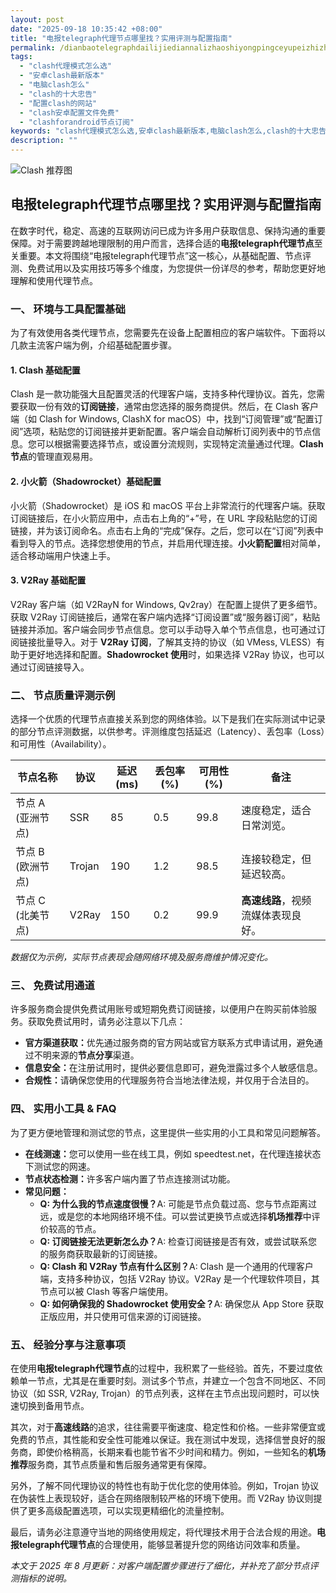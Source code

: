 ```yaml
---
layout: post
date: "2025-09-18 10:35:42 +08:00"
title: "电报telegraph代理节点哪里找？实用评测与配置指南"
permalink: /dianbaotelegraphdailijiediannalizhaoshiyongpingceyupeizhizhinan/
tags:
  - "clash代理模式怎么选"
  - "安卓clash最新版本"
  - "电脑clash怎么"
  - "clash的十大忠告"
  - "配置clash的网站"
  - "clash安卓配置文件免费"
  - "clashforandroid节点订阅"
keywords: "clash代理模式怎么选,安卓clash最新版本,电脑clash怎么,clash的十大忠告,配置clash的网站,clash安卓配置文件免费,clashforandroid节点订阅"
description: ""
---
```


![Clash 推荐图](https://clashjd.github.io/assets/img/小火箭节点推荐.png)

## 电报telegraph代理节点哪里找？实用评测与配置指南


<p>在数字时代，稳定、高速的互联网访问已成为许多用户获取信息、保持沟通的重要保障。对于需要跨越地理限制的用户而言，选择合适的<strong>电报telegraph代理节点</strong>至关重要。本文将围绕“电报telegraph代理节点”这一核心，从基础配置、节点评测、免费试用以及实用技巧等多个维度，为您提供一份详尽的参考，帮助您更好地理解和使用代理节点。</p>

<h3>一、 环境与工具配置基础</h3>

<p>为了有效使用各类代理节点，您需要先在设备上配置相应的客户端软件。下面将以几款主流客户端为例，介绍基础配置步骤。</p>

<h4>1. Clash 基础配置</h4>

<p>Clash 是一款功能强大且配置灵活的代理客户端，支持多种代理协议。首先，您需要获取一份有效的<strong>订阅链接</strong>，通常由您选择的服务商提供。然后，在 Clash 客户端（如 Clash for Windows, ClashX for macOS）中，找到“订阅管理”或“配置订阅”选项，粘贴您的订阅链接并更新配置。客户端会自动解析订阅列表中的节点信息。您可以根据需要选择节点，或设置分流规则，实现特定流量通过代理。<strong>Clash 节点</strong>的管理直观易用。</p>

<h4>2. 小火箭（Shadowrocket）基础配置</h4>

<p>小火箭（Shadowrocket）是 iOS 和 macOS 平台上非常流行的代理客户端。获取订阅链接后，在小火箭应用中，点击右上角的“+”号，在 URL 字段粘贴您的订阅链接，并为该订阅命名。点击右上角的“完成”保存。之后，您可以在“订阅”列表中看到导入的节点。选择您想使用的节点，并启用代理连接。<strong>小火箭配置</strong>相对简单，适合移动端用户快速上手。</p>

<h4>3. V2Ray 基础配置</h4>

<p>V2Ray 客户端（如 V2RayN for Windows, Qv2ray）在配置上提供了更多细节。获取 V2Ray 订阅链接后，通常在客户端内选择“订阅设置”或“服务器订阅”，粘贴链接并添加。客户端会同步节点信息。您可以手动导入单个节点信息，也可通过订阅链接批量导入。对于 <strong>V2Ray 订阅</strong>，了解其支持的协议（如 VMess, VLESS）有助于更好地选择和配置。<strong>Shadowrocket 使用</strong>时，如果选择 V2Ray 协议，也可以通过订阅链接导入。</p>

<h3>二、 节点质量评测示例</h3>

<p>选择一个优质的代理节点直接关系到您的网络体验。以下是我们在实际测试中记录的部分节点评测数据，以供参考。评测维度包括延迟（Latency）、丢包率（Loss）和可用性（Availability）。</p>

<table>
    <thead>
        <tr>
            <th>节点名称</th>
            <th>协议</th>
            <th>延迟 (ms)</th>
            <th>丢包率 (%)</th>
            <th>可用性 (%)</th>
            <th>备注</th>
        </tr>
    </thead>
    <tbody>
        <tr>
            <td>节点 A (亚洲节点)</td>
            <td>SSR</td>
            <td>85</td>
            <td>0.5</td>
            <td>99.8</td>
            <td>速度稳定，适合日常浏览。</td>
        </tr>
        <tr>
            <td>节点 B (欧洲节点)</td>
            <td>Trojan</td>
            <td>190</td>
            <td>1.2</td>
            <td>98.5</td>
            <td>连接较稳定，但延迟较高。</td>
        </tr>
        <tr>
            <td>节点 C (北美节点)</td>
            <td>V2Ray</td>
            <td>150</td>
            <td>0.2</td>
            <td>99.9</td>
            <td><strong>高速线路</strong>，视频流媒体表现良好。</td>
        </tr>
    </tbody>
</table>

<p><em>数据仅为示例，实际节点表现会随网络环境及服务商维护情况变化。</em></p>

<h3>三、 免费试用通道</h3>

<p>许多服务商会提供免费试用账号或短期免费订阅链接，以便用户在购买前体验服务。获取免费试用时，请务必注意以下几点：</p>
<ul>
    <li><strong>官方渠道获取：</strong>优先通过服务商的官方网站或官方联系方式申请试用，避免通过不明来源的<strong>节点分享</strong>渠道。</li>
    <li><strong>信息安全：</strong>在注册试用时，提供必要信息即可，避免泄露过多个人敏感信息。</li>
    <li><strong>合规性：</strong>请确保您使用的代理服务符合当地法律法规，并仅用于合法目的。</li>
</ul>

<h3>四、 实用小工具 & FAQ</h3>

<p>为了更方便地管理和测试您的节点，这里提供一些实用的小工具和常见问题解答。</p>
<ul>
    <li><strong>在线测速：</strong>您可以使用一些在线工具，例如 speedtest.net，在代理连接状态下测试您的网速。</li>
    <li><strong>节点状态检测：</strong>许多客户端内置了节点连接测试功能。</li>
    <li><strong>常见问题：</strong>
        <ul>
            <li><strong>Q: 为什么我的节点速度很慢？</strong>A: 可能是节点负载过高、您与节点距离过远，或是您的本地网络环境不佳。可以尝试更换节点或选择<strong>机场推荐</strong>中评价较高的节点。</li>
            <li><strong>Q: 订阅链接无法更新怎么办？</strong>A: 检查订阅链接是否有效，或尝试联系您的服务商获取最新的订阅链接。</li>
            <li><strong>Q: Clash 和 V2Ray 节点有什么区别？</strong>A: Clash 是一个通用的代理客户端，支持多种协议，包括 V2Ray 协议。V2Ray 是一个代理软件项目，其节点可以被 Clash 等客户端使用。</li>
            <li><strong>Q: 如何确保我的 Shadowrocket 使用安全？</strong>A: 确保您从 App Store 获取正版应用，并只使用可信来源的订阅链接。</li>
        </ul>
    </li>
</ul>

<h3>五、 经验分享与注意事项</h3>

<p>在使用<strong>电报telegraph代理节点</strong>的过程中，我积累了一些经验。首先，不要过度依赖单一节点，尤其是在重要时刻。测试多个节点，并建立一个包含不同地区、不同协议（如 SSR, V2Ray, Trojan）的节点列表，这样在主节点出现问题时，可以快速切换到备用节点。</p>

<p>其次，对于<strong>高速线路</strong>的追求，往往需要平衡速度、稳定性和价格。一些非常便宜或免费的节点，其性能和安全性可能难以保证。我在测试中发现，选择信誉良好的服务商，即使价格稍高，长期来看也能节省不少时间和精力。例如，一些知名的<strong>机场推荐</strong>服务商，其节点质量和售后服务通常更有保障。</p>

<p>另外，了解不同代理协议的特性也有助于优化您的使用体验。例如，Trojan 协议在伪装性上表现较好，适合在网络限制较严格的环境下使用。而 V2Ray 协议则提供了更多高级配置选项，可以实现更精细化的流量控制。</p>

<p>最后，请务必注意遵守当地的网络使用规定，将代理技术用于合法合规的用途。<strong>电报telegraph代理节点</strong>的合理使用，能够显著提升您的网络访问效率和质量。</p>

<p><em>本文于 2025 年 8 月更新：对客户端配置步骤进行了细化，并补充了部分节点评测指标的说明。</em></p>